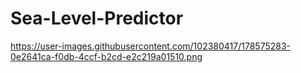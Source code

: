 # Sea-Level-Predictor

https://user-images.githubusercontent.com/102380417/178575283-0e2641ca-f0db-4ccf-b2cd-e2c219a01510.png

